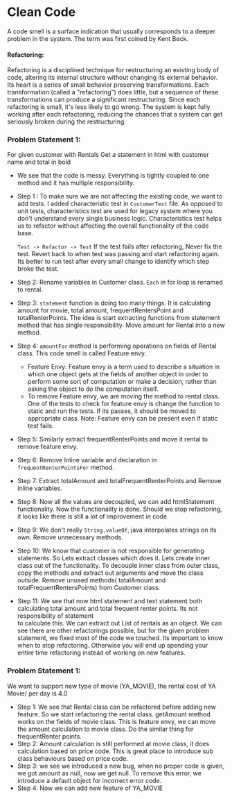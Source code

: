 # Clean Code

 A code smell is a surface indication that usually corresponds to a deeper problem in the system. 
 The term was first coined by Kent Beck.
 
 #### Refactoring:
 Refactoring is a disciplined technique for restructuring an existing body of code, altering its internal structure without changing its external behavior. 
 Its heart is a series of small behavior preserving transformations. Each transformation (called a "refactoring") does little, but a sequence of these
 transformations can produce a significant restructuring. Since each refactoring is small, it's less likely to go wrong. The system is kept fully working after 
 each refactoring, reducing the chances that a system can get seriously broken during the restructuring.

### Problem Statement 1:
 
 For given customer with Rentals
 Get a statement in html with customer name and total in bold
 
 - We see that the code is messy. Everything is tightly coupled to one method and it has multiple responsibility. 
 
 - Step 1 :  To make sure we are not affecting the existing code, we want to add tests.
      I added characteristic test in `CustomerTest` file. As opposed to unit tests, characteristics test are
      used for legacy system where you don't understand every single business logic. Characteristics test helps
      us to refactor without affecting the overall functionality of the code base.
     
      `Test -> Refactor -> Test`  If the test fails after refactoring, Never fix the test. 
      Revert back to when test was passing and start refactoring again. Its better to run test
      after every small change to identify which step broke the test.
 
 - Step 2: Rename variables in Customer class. `Each` in for loop is renamed to rental.
 - Step 3: `statement` function is doing too many things. It is calculating amount for movie, total amount, frequentRentersPoint and totalRenterPoints.
       The idea is start extracting functions from statement method that has single responsibility.
       Move amount for Rental into a new method.
 - Step 4: `amountFor` method is performing operations on fields of Rental class. This code smell is called Feature envy.
     - Feature Envy: Feature envy is a term used to describe a situation in which one object gets at the fields of another object in order to perform some sort of computation or make a decision, rather than asking the object to do the computation itself. 
     - To remove Feature envy, we are moving the method to rental class. One of the tests to check for feature
     envy is change the function to static and run the tests. If its passes, it should be moved to 
     appropriate class. Note: Feature envy can be present even if static test fails.
 - Step 5: Similarly extract frequentRenterPoints and move it rental to remove feature envy.
 - Step 6: Remove Inline variable and declaration in `frequentRenterPointsFor` method.
 - Step 7: Extract totalAmount and totalFrequentRenterPoints and Remove inline variables.
 - Step 8: Now all the values are decoupled, we can add htmlStatement functionality. Now the functionality is done. Should we stop refactoring,
 it looks like there is still a lot of improvement in code.
 - Step 9: We don't really `String.valueOf`, java interpolates strings on its own. Remove unnecessary methods.
 - Step 10: We know that customer is not responsible for generating statements. So Lets extract classes which does it.
 Lets create inner class out of the functionality. To decouple inner class from outer class, copy the methods and extract out arguments and move the class outside.
 Remove unused methods( totalAmount and totalFrequentRentersPoints) from Customer class. 
 - Step 11: We see that now html statement and text statement both calculating total amount and total frequent renter points. Its not responsibility of statement  
 to calculate this. We can extract out List of rentals as an object. We can see there are other refactorings possible, but for the given problem statement, we fixed most of the code we touched.
 Its important to know when to stop refactoring. Otherwise you will end up spending your entire time refactoring instead of working on new features.
 
 ### Problem Statement 1:
   We want to support new type of movie (YA_MOVIE),
   the rental cost of YA Movie/ per day is 4.0
   
 - Step 1: We see that Rental class can be refactored before adding new feature. So we start refactoring the rental class. getAmount method works on the 
 fields of movie class. This is feature envy, we can move the amount calculation to movie class. Do the similar thing for frequentRenter points.
 - Step 2: Amount calculation is still performed at movie class, it does calculation based on price code. This is
 great place to introduce sub class behaviours based on price code.
 - Step 3: we see we introduced a new bug, when no proper code is given, we got amount as null, now we get null.
 To remove this error, we introduce a default object for incorrect error code.
 - Step 4: Now we can add new feature of YA_MOVIE
   

  
